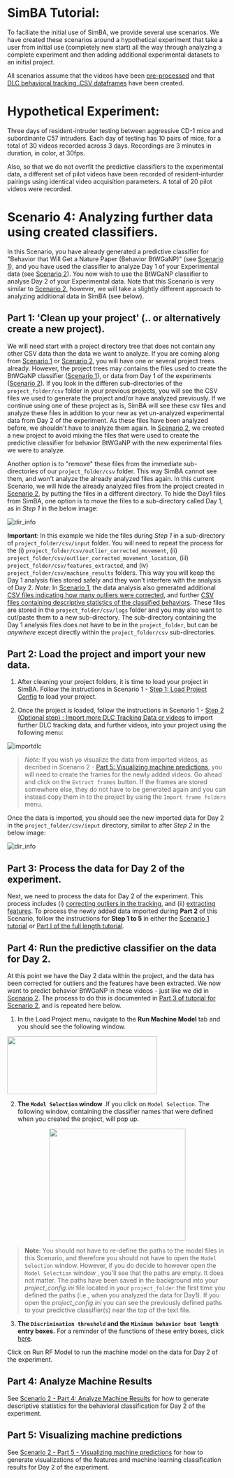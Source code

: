 # SimBA Tutorial:

To faciliate the initial use of SimBA, we provide several use scenarios. We have created these scenarios around a hypothetical experiment that take a user from initial use (completely new start) all the way through analyzing a complete experiment and then adding additional experimental datasets to an initial project.

All scenarios assume that the videos have been [pre-processed](https://github.com/sgoldenlab/simba/blob/master/docs/tutorial_process_videos.md) and that [DLC behavioral tracking .CSV dataframes](https://github.com/sgoldenlab/simba/blob/master/docs/Tutorial_DLC.md) have been created.

# **Hypothetical Experiment**:
Three days of resident-intruder testing between aggressive CD-1 mice and subordinante C57 intruders. Each day of testing has 10 pairs of mice, for a total of 30 videos recorded across 3 days. Recordings are 3 minutes in duration, in color, at 30fps.

Also, so that we do not overfit the predictive classifiers to the experimental data, a different set of pilot videos have been recorded of resident-inturder pairings using identical video acquisition parameters. A total of 20 pilot videos were recorded.

# **Scenario 4**: Analyzing further data using created classifiers. 
In this Scenario, you have already generated a predictive classifier for "Behavior that Will Get a Nature Paper (Behavior BtWGaNP)" (see [Scenario 1](https://github.com/sgoldenlab/simba/blob/master/docs/Scenario1.md)), and you have used the classifier to analyze Day 1 of your Experimental data (see [Scenario 2](https://github.com/sgoldenlab/simba/blob/master/docs/Scenario2.md)). You now wish to use the BtWGaNP classifier to analyse Day 2 of your Experimental data. Note that this Scenario is very similar to [Scenario 2](https://github.com/sgoldenlab/simba/blob/master/docs/Scenario2.md), however, we will take a slightly different approach to analyzing additional data in SimBA (see below). 

## Part 1: 'Clean up your project' (.. or alternatively create a new project). 

We will need start with a project directory tree that does not contain any other CSV data than the data we want to analyze. If you are coming along from [Scenario 1](https://github.com/sgoldenlab/simba/edit/master/docs/Scenario1.md) or [Scenario 2](https://github.com/sgoldenlab/simba/edit/master/docs/Scenario2.md), you will have one or several project trees already. However, the project trees may contains the files used to create the BtWGaNP classifier ([Scenario 1](https://github.com/sgoldenlab/simba/edit/master/docs/Scenario1.md)), or data from Day 1 of the experiments ([Scenario 2](https://github.com/sgoldenlab/simba/edit/master/docs/Scenario1.md)). If you look in the differen sub-directories of the `project_folder/csv` folder in your previous projects, you will see the CSV files we used to generate the project and/or have analyzed previously. If we continue using one of these project as is, SimBA will see these csv files and analyze these files in addition to your new as yet un-analyzed experimental data from Day 2 of the experiment. As these files have been analyzed before, we shouldn't have to analyze them again. In [Scenario 2](https://github.com/sgoldenlab/simba/blob/master/docs/Scenario2.md), we created a new project to avoid mixing the files that were used to create the predictive classifier for behavior BtWGaNP with the new experimental files we were to analyze. 

Another option is to "remove" these files from the immediate sub-directories of our `project_folder/csv` folder. This way SimBA cannot see them, and won't analyze the already analyzed files again. In this current Scenario, we will hide the already analyzed files from the project created in [Scenario 2](https://github.com/sgoldenlab/simba/blob/master/docs/Scenario2.md), by putting the files in a different directory. To hide the Day1 files from SimBA, one option is to move the files to a sub-directory called Day 1, as in *Step 1* in the below image:

![](/images/dir_info.JPG "dir_info")

**Important**: In this example we hide the files during *Step 1* in a sub-directory of `project_folder/csv/input` folder. You will need to repeat the process for the (i) `project_folder/csv/outlier_corrected_movement`, (ii) `project_folder/csv/outlier_corrected_movement_location`, (iii) `project_folder/csv/features_extracted`, and (iv) `project_folder/csv/machine_results` folders. This way you will keep the Day 1 analysis files stored safely and they won't interfere with the analysis of Day 2. *Note*: In [Scenario 1](https://github.com/sgoldenlab/simba/edit/master/docs/Scenario1.md), the data analysis also generated additional [CSV files indicating how many outliers were corrected](https://github.com/sgoldenlab/simba/blob/master/docs/Scenario1.md#step-4-outlier-correction), and further [CSV files containing descriptive statistics of the classified behaviors](https://github.com/sgoldenlab/simba/blob/master/docs/Scenario2.md#part-4--analyze-machine-results). These files are stored in the  `project_folder/csv/logs` folder and you may also want to cut/paste them to a new sub-directory. The sub-directory containing the Day 1 analysis files does not have to be in the `project_folder`, but can be *anywhere* except directly within the `project_folder/csv` sub-directories. 

## Part 2: Load the project and import your new data.

1. After cleaning your project folders, it is time to load your project in SimBA. Follow the instructions in Scenario 1 - [Step 1: Load Project Config](https://github.com/sgoldenlab/simba/blob/master/docs/Scenario1.md#step-1-load-project-config) to load your project. 

2. Once the project is loaded, follow the instructions in Scenario 1 - [Step 2 (Optional step) : Import more DLC Tracking Data or videos](https://github.com/sgoldenlab/simba/blob/master/docs/Scenario1.md#step-2-optional-step--import-more-dlc-tracking-data-or-videos) to import further DLC tracking data, and further videos, into your project using the following menu:

![](/images/importdlc.PNG "importdlc")

>*Note:* If you wish yo visualize the data from imported videos, as decribed in Scenario 2 - [Part 5: Visualizing machine predictions](https://github.com/sgoldenlab/simba/blob/master/docs/Scenario2.md#part-5--visualizing-machine-predictions), you will need to create the frames for the newly added videos. Go ahead and click on the `Extract frames` button. If the frames are stored somewhere else, they do not have to be generated again and you can instead copy them in to the project by using the `Import frame folders` menu. 

Once the data is imported, you should see the new imported data for Day 2 in the `project_folder/csv/input` directory, similar to after *Step 2* in the below image:

![](/images/dir_info.JPG "dir_info")

## Part 3: Process the data for Day 2 of the experiment. 

Next, we need to process the data for Day 2 of the experiment. This process includes (i) [correcting outliers in the tracking](https://github.com/sgoldenlab/simba/blob/master/misc/Outlier_settings.pdf), and (ii) [extracting features](https://github.com/sgoldenlab/simba/blob/master/misc/Feature_description.csv). To process the newly added data imported during **Part 2** of this Scenario,  follow the instructions for **Step 1 to 5** in either the [Scenario 1 tutorial](https://github.com/sgoldenlab/simba/blob/master/docs/Scenario1.md) or [Part I of the full length tutorial](https://github.com/sgoldenlab/simba/blob/master/docs/tutorial.md#step-1-generate-project-config]).

## Part 4: Run the predictive classifier on the data for Day 2. 

At this point we have the Day 2 data within the project, and the data has been corrected for outliers and the features have been extracted. We now want to predict behavior BtWGaNP in these videos - just like we did in [Scenario 2](https://github.com/sgoldenlab/simba/blob/master/docs/Scenario2.md). The process to do this is documented in [Part 3 of tutorial for Scenario 2](https://github.com/sgoldenlab/simba/blob/master/docs/Scenario2.md#part-3-run-the-classifier-on-new-data), and is repeated here below.

1. In the Load Project menu, navigate to the **Run Machine Model** tab and you should see the following window. 

<img src="https://github.com/sgoldenlab/simba/blob/master/images/runrfmodel.PNG" width="343" height="132" />

2. **The `Model Selection` window** .If you click on `Model Selection`. The following window, containing the classifier names that were defined when you created the project, will pop up.

<p align="center">
  <img width="312" height="256" src="https://github.com/sgoldenlab/simba/blob/master/images/rfmodelsettings.PNG">
</p>

>**Note**: You should not have to re-define the paths to the model files in this Scenario, and therefore you should not have to open the  `Model Selection` window. However, if you do decide to however open the `Model Selection` window , you'll see that the paths are empty. It does not matter. The paths have been saved in the background into your *project_config.ini* file located in your `project_folder` the first time you defined the paths (i.e., when you analyzed the data for Day1). If you open the *project_config.ini* you can see the previously defined paths to your predictive classifier(s) near the top of the text file.  

3. **The `Discrimination threshold` and the `Minimum behavior bout length` entry boxes.** For a reminder of the functions of these entry boxes, click [here](https://github.com/sgoldenlab/simba/blob/master/docs/Scenario2.md#part-3-run-the-classifier-on-new-data).

Click on Run RF Model to run the machine model on the data for Day 2 of the experiment. 

## Part 4: Analyze Machine Results
See [Scenario 2 - Part 4: Analyze Machine Results](https://github.com/sgoldenlab/simba/blob/master/docs/Scenario2.md#part-4--analyze-machine-results) for how to generate descriptive statistics for the behavioral classification for Day 2 of the experiment. 

## Part 5: Visualizing machine predictions
See [Scenario 2 - Part 5 - Visualizing machine predictions](https://github.com/sgoldenlab/simba/blob/master/docs/Scenario2.md#part-5--visualizing-machine-predictions) for how to generate visualizations of the features and machine learning classification results for Day 2 of the experiment. 









